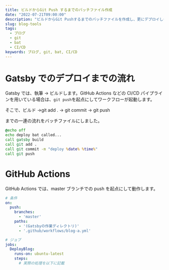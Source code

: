 ```yaml
---
title: ビルドからGit Push するまでのバッチファイル作成
date: "2022-07-21T09:00:00"
description: "ビルドからGit Pushするまでのバッチファイルを作成し、更にデプロイしやすくしました。"
slug: blog-tools
tags:
  - ブログ
  - git
  - bat
  - CI/CD
keywords: ブログ, git, bat, CI/CD
---
```


# Gatsby でのデプロイまでの流れ

Gatsby では、執筆 → ビルドします。GitHub Actions などの CI/CD パイプラインを用いている場合は、`git push`を起点にしてワークフローが起動します。

そこで、ビルド →git add . → git commit → git push

までの一連の流れをバッチファイルにしました。

```bat
@echo off
echo deploy bat called...
call gatsby build
call git add .
call git commit -m "deploy %date% %time%"
call git push
```

# GitHub Actions

GitHub Actions では、master ブランチでの push を起点にして動作します。

```YAML
# 条件
on:
  push:
    branches:
      - 'master'
    paths:
      - '(Gatsbyの作業ディレクトリ)'
      - '.github/workflows/blog-a.yml'

# ジョブ
jobs:
  DeployBlog:
    runs-on: ubuntu-latest
    steps:
      # 実際の処理を以下に記載
```
